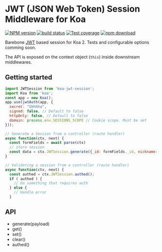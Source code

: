 # JWT (JSON Web Token) Session Middleware for Koa

[![NPM version][npm-image]][npm-url]
[![build status][travis-image]][travis-url]
[![Test coverage][codecov-image]][codecov-url]
[![npm download][download-image]][download-url]

[npm-image]: https://img.shields.io/npm/v/koa-jwt-session.svg?style=flat-square
[npm-url]: https://npmjs.org/package/koa-jwt-session
[travis-image]: https://img.shields.io/travis/m4nuC/koa-jwt-session.svg?style=flat-square
[travis-url]: https://travis-ci.org/m4nuC/koa-jwt-session
[codecov-image]: https://codecov.io/github/m4nuC/koa-jwt-session/coverage.svg?branch=master
[codecov-url]: https://codecov.io/github/m4nuC/koa-jwt-session?branch=master
[download-image]: https://img.shields.io/npm/dm/koa-jwt-session.svg?style=flat-square
[download-url]: https://npmjs.org/package/koa-jwt-session


Barebone [JWT](https://www.npmjs.com/package/jsonwebtoken) based session for Koa 2.
Tests and configurable options comming soon.

The API is exposed on the context object (`this`) inside downstream middlewares.

## Getting started

```js
import JWTSession from 'koa-jwt-session';
import Koa from 'koa';
const app = new Koa();
app.use(jwtAuth(app, {
  secret: "Shhhha",
  signed: false, // Default to false
  httpOnly: false, // Default to false
  domain: process.env.SESSIONS_SCOPE // Cookie scope. Must be set
}));

// Generate a Session from a controller (route handler)
async function(ctx, next) {
  const formFields = await parse(ctx)
  // store session
  const data = ctx.JWTSession.generate({_id: formFields._id, nickname: formFields.nickname});
}

// Validating a session from a controller (route handler)
async function(ctx, next) {
  const authed = ctx.JWTSession.authed();
  if ( authed ) {
    // Do something that requires auth
  } else {
    // Handle error
  }
```

## API
- generate(payload)
- get()
- set()
- clear()
- authed()
